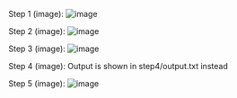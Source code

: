 Step 1 (image):
![image](https://user-images.githubusercontent.com/66571652/153644161-8d00343e-33ea-4a12-8746-12b3f50c4284.png)

Step 2 (image):
![image](https://user-images.githubusercontent.com/66571652/153645964-c3866613-d2fa-49e4-94ea-64aaa9d4cd1f.png)

Step 3 (image):
![image](https://user-images.githubusercontent.com/66571652/153645746-3cadc5ed-fe89-4334-840a-3e0a65bf711a.png)

Step 4 (image):
Output is shown in step4/output.txt instead

Step 5 (image):
![image](https://user-images.githubusercontent.com/66571652/153650267-40e91c5b-7c63-4f64-baf2-6d9f61a0f0f6.png)
